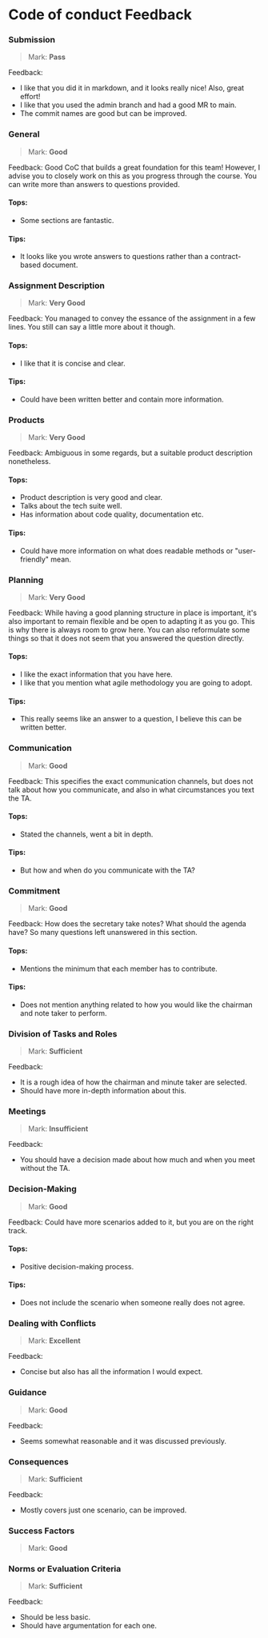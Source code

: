 # Code of conduct Feedback
### Submission

>Mark: **Pass**

Feedback: 
- I like that you did it in markdown, and it looks really nice! Also, great effort!
- I like that you used the admin branch and had a good MR to main.
- The commit names are good but can be improved.

### General
>Mark: **Good**

Feedback: Good CoC that builds a great foundation for this team! However, I advise you to closely work on this as you progress through the course. You can write more than answers to questions provided.
#### Tops:
- Some sections are fantastic.
#### Tips:
- It looks like you wrote answers to questions rather than a contract-based document.

### Assignment Description

>Mark: **Very Good**

Feedback: You managed to convey the essance of the assignment in a few lines. You still can say a little more about it though.
#### Tops:
- I like that it is concise and clear.
#### Tips:
- Could have been written better and contain more information.

### Products

>Mark: **Very Good**

Feedback: Ambiguous in some regards, but a suitable product description nonetheless.
#### Tops:
- Product description is very good and clear.
- Talks about the tech suite well.
- Has information about code quality, documentation etc.
#### Tips:
- Could have more information on what does readable methods or "user-friendly" mean.

### Planning

>Mark: **Very Good**

Feedback: While having a good planning structure in place is important, it's also important to remain flexible and be open to adapting it as you go. This is why there is always room to grow here. You can also reformulate some things so that it does not seem that you answered the question directly.
#### Tops:
- I like the exact information that you have here.
- I like that you mention what agile methodology you are going to adopt.
#### Tips:
- This really seems like an answer to a question, I believe this can be written better.

### Communication

>Mark: **Good**

Feedback: This specifies the exact communication channels, but does not talk about how you communicate, and also in what circumstances you text the TA. 
#### Tops:
- Stated the channels, went a bit in depth.
#### Tips:
- But how and when do you communicate with the TA?    

### Commitment

>Mark: **Good**

Feedback: How does the secretary take notes? What should the agenda have? So many questions left unanswered in this section.
#### Tops:
- Mentions the minimum that each member has to contribute.
#### Tips:
- Does not mention anything related to how you would like the chairman and note taker to perform.


### Division of Tasks and Roles
  
>Mark: **Sufficient**

Feedback: 
- It is a rough idea of how the chairman and minute taker are selected.
- Should have more in-depth information about this.
### Meetings

>Mark: **Insufficient**

Feedback: 
- You should have a decision made about how much and when you meet without the TA.

### Decision-Making

>Mark: **Good**

Feedback: Could have more scenarios added to it, but you are on the right track.
#### Tops:
- Positive decision-making process.
#### Tips:
- Does not include the scenario when someone really does not agree.

### Dealing with Conflicts

>Mark: **Excellent**

Feedback: 
- Concise but also has all the information I would expect.

### Guidance
  
>Mark: **Good**

Feedback: 
- Seems somewhat reasonable and it was discussed previously.

### Consequences
>Mark: **Sufficient**

Feedback: 
- Mostly covers just one scenario, can be improved.

### Success Factors

>Mark: **Good**

### Norms or Evaluation Criteria

>Mark: **Sufficient**

Feedback: 
- Should be less basic.
- Should have argumentation for each one.
